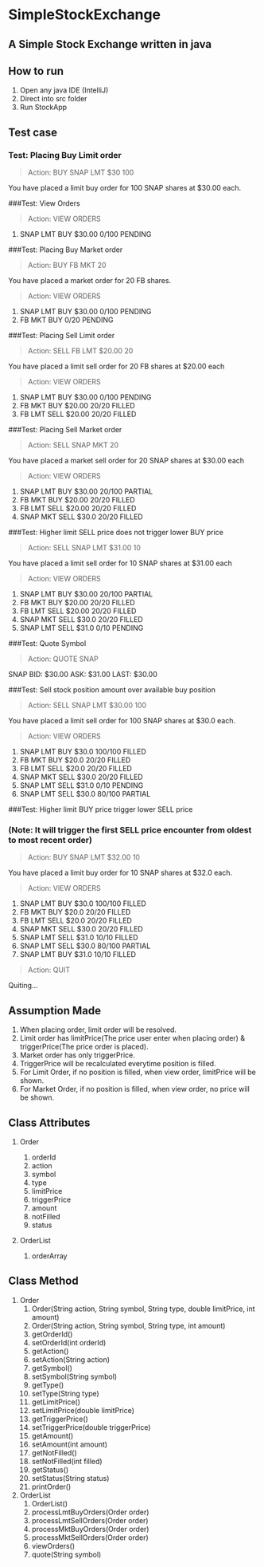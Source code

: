 # SimpleStockExchange
## A Simple Stock Exchange written in java


## How to run
1. Open any java IDE (IntelliJ)
2. Direct into src folder
3. Run StockApp

## Test case
### Test: Placing Buy Limit order

>Action: BUY SNAP LMT $30 100 

You have placed a limit buy order for 100 SNAP shares at $30.00 each.

###Test: View Orders

>Action: VIEW ORDERS
1. SNAP LMT BUY $30.00 0/100 PENDING

###Test: Placing Buy Market order

>Action: BUY FB MKT 20

You have placed a market order for 20 FB shares.

>Action: VIEW ORDERS
1. SNAP LMT BUY $30.00 0/100 PENDING 
2. FB MKT BUY 0/20 PENDING

###Test: Placing Sell Limit order

>Action: SELL FB LMT $20.00 20

You have placed a limit sell order for 20 FB shares at $20.00 each

>Action: VIEW ORDERS
1. SNAP LMT BUY $30.00 0/100 PENDING
2. FB MKT BUY $20.00 20/20 FILLED
3. FB LMT SELL $20.00 20/20 FILLED

###Test: Placing Sell Market order

>Action: SELL SNAP MKT 20

You have placed a market sell order for 20 SNAP shares at $30.00 each

>Action: VIEW ORDERS
1. SNAP LMT BUY $30.00 20/100 PARTIAL 
2. FB MKT BUY $20.00 20/20 FILLED
3. FB LMT SELL $20.00 20/20 FILLED
4. SNAP MKT SELL $30.0 20/20 FILLED

###Test: Higher limit SELL price does not trigger lower BUY price

>Action: SELL SNAP LMT $31.00 10

You have placed a limit sell order for 10 SNAP shares at $31.00 each

>Action: VIEW ORDERS
1. SNAP LMT BUY $30.00 20/100 PARTIAL 
2. FB MKT BUY $20.00 20/20 FILLED 
3. FB LMT SELL $20.00 20/20 FILLED 
4. SNAP MKT SELL $30.0 20/20 FILLED
5. SNAP LMT SELL $31.0 0/10 PENDING

###Test: Quote Symbol

>Action: QUOTE SNAP

SNAP BID: $30.00 ASK: $31.00 LAST: $30.00

###Test: Sell stock position amount over available buy position

>Action: SELL SNAP LMT $30.00 100

You have placed a limit sell order for 100 SNAP shares at $30.0 each.

>Action: VIEW ORDERS
1. SNAP LMT BUY $30.0 100/100 FILLED
2. FB MKT BUY $20.0 20/20 FILLED
3. FB LMT SELL $20.0 20/20 FILLED
4. SNAP MKT SELL $30.0 20/20 FILLED
5. SNAP LMT SELL $31.0 0/10 PENDING
6. SNAP LMT SELL $30.0 80/100 PARTIAL

###Test: Higher limit BUY price trigger lower SELL price
### (Note: It will trigger the first SELL price encounter from oldest to most recent order)
>Action: BUY SNAP LMT $32.00 10

You have placed a limit buy order for 10 SNAP shares at $32.0 each.

>Action: VIEW ORDERS

1. SNAP LMT BUY $30.0 100/100 FILLED
2. FB MKT BUY $20.0 20/20 FILLED
3. FB LMT SELL $20.0 20/20 FILLED
4. SNAP MKT SELL $30.0 20/20 FILLED
5. SNAP LMT SELL $31.0 10/10 FILLED
6. SNAP LMT SELL $30.0 80/100 PARTIAL
7. SNAP LMT BUY $31.0 10/10 FILLED

>Action: QUIT

Quiting...

## Assumption Made
1. When placing order, limit order will be resolved.
2. Limit order has limitPrice(The price user enter when placing order) & triggerPrice(The price order is placed).
3. Market order has only triggerPrice.
4. TriggerPrice will be recalculated everytime position is filled.
5. For Limit Order, if no position is filled, when view order, limitPrice will be shown.
6. For Market Order, if no position is filled, when view order, no price will be shown. 



## Class Attributes

1. Order 
   1. orderId
   2. action 
   3. symbol 
   4. type 
   5. limitPrice 
   6. triggerPrice 
   7. amount 
   8. notFilled 
   9. status
   
2. OrderList
   1. orderArray

## Class Method
1. Order
   1. Order(String action, String symbol, String type, double limitPrice, int amount)
   2. Order(String action, String symbol, String type, int amount)
   3. getOrderId()
   4. setOrderId(int orderId)
   5. getAction()
   6. setAction(String action)
   7. getSymbol()
   8. setSymbol(String symbol)
   9. getType()
   10. setType(String type)
   11. getLimitPrice()
   12. setLimitPrice(double limitPrice)
   13. getTriggerPrice()
   14. setTriggerPrice(double triggerPrice)
   15. getAmount()
   16. setAmount(int amount)
   17. getNotFilled()
   18. setNotFilled(int filled)
   19. getStatus()
   20. setStatus(String status)
   21. printOrder()
2. OrderList
   1. OrderList() 
   2. processLmtBuyOrders(Order order)
   3. processLmtSellOrders(Order order)
   4. processMktBuyOrders(Order order)
   5. processMktSellOrders(Order order)
   6. viewOrders()
   7. quote(String symbol)

